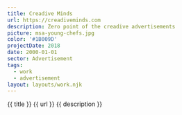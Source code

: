```yaml
---
title: Creadive Minds
url: https://creadiveminds.com
description: Zero point of the creadive advertisements
picture: msa-young-chefs.jpg
color: '#1B009D'
projectDate: 2018
date: 2000-01-01
sector: Advertisement
tags:
  - work
  - advertisement
layout: layouts/work.njk
---
```


{{ title }}
{{ url }}
{{ description }}
